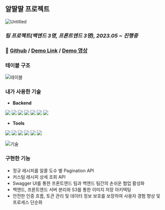 ## 알딸딸 프로젝트

![Untitled](https://github.com/Heo-y-y/development-blog/assets/112863029/e555fdbd-5735-4adf-9fe0-93f52b657c74)

### *팀 프로젝트(백엔드 3명, 프론트엔드 3명), 2023.05 ~ 진행중*

### 📎 **[Github](https://github.com/Heo-y-y/cocktail_project) / [Demo Link](http://resevilleage-bukit.s3-website.ap-northeast-2.amazonaws.com)** **/ [Demo 영상](https://youtu.be/hv4089oai4o)**

### 테이블 구조

![테이블](https://github.com/Heo-y-y/development-blog/assets/112863029/7b401722-67a5-4a70-97b1-c6810af00b84)

### 내가 사용한 기술

- **Backend**

![](https://img.shields.io/badge/SpringBoot-6DB33F.svg?&style=for-the-badge&logo=SpringBoot&logoColor=white)
<img src="https://img.shields.io/badge/Java 11-1E8CBE?style=for-the-badge&logo=Java 11&logoColor=white">
![](https://img.shields.io/badge/MySQL-4479A1.svg?&style=for-the-badge&logo=MySQL&logoColor=white)
![](https://img.shields.io/badge/SpringSecurity-6DB33F.svg?&style=for-the-badge&logo=SpringSecurity&logoColor=white)
![](https://img.shields.io/badge/AmazonS3-569A31.svg?&style=for-the-badge&logo=amazons3&logoColor=white)
<img src="https://img.shields.io/badge/jsonwebtokens-000000?style=for-the-badge&logo=jsonwebtokens&logoColor=white">
![](https://img.shields.io/badge/Swagger-85EA2D.svg?&style=for-the-badge&logo=swagger&logoColor=black)

- **Tools**

![](https://img.shields.io/badge/GitHub-181717.svg?&style=for-the-badge&logo=github&logoColor=white)
![](https://img.shields.io/badge/git-F05032?style=for-the-badge&logo=git&logoColor=white)
![](https://img.shields.io/badge/intellij-000000.svg?&style=for-the-badge&logo=intellijidea&logoColor=white)
![](https://img.shields.io/badge/Postman-ff6c37.svg?&style=for-the-badge&logo=Postman&logoColor=white)
![](https://img.shields.io/badge/discord-5865F2?style=for-the-badge&-logo=discord&logoColor=white)
![](https://img.shields.io/badge/notion-000000?style=for-the-badge&logo=notion&logoColor=white)

![기술](https://github.com/Heo-y-y/development-blog/assets/112863029/574919ee-97b5-41a9-ab0d-482bc6ba8d65)

### 구현한 기능

- 정규 레시피를 알콜 도수 별 Pagination API
- 커스텀 레시피 상세 조회 API
- Swagger UI를 통한 프론트엔드 팀과 백엔드 팀간의 손쉬운 협업 활성화
- 백엔드, 프론트엔드 서버 분리와 S3를 통한 이미지 저장 아키텍팅
- 안전한 인증 흐름, 토큰 관리 및 데이터 정보 보호를 보장하여 사용자 경험 향상 및 프로세스 단순화

